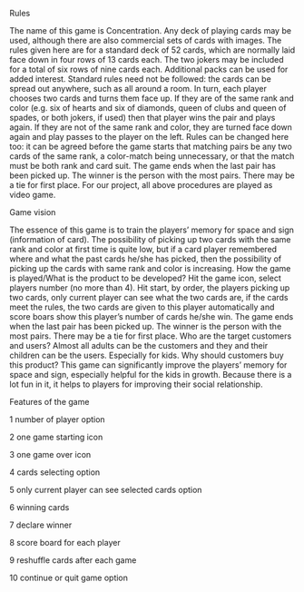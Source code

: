 Rules


The name of this game is Concentration.
Any deck of playing cards may be used, although there are also commercial sets of cards with images. The rules given here are for a standard deck of 52 cards, which are normally laid face down in four rows of 13 cards each. The two jokers may be included for a total of six rows of nine cards each.
Additional packs can be used for added interest. Standard rules need not be followed: the cards can be spread out anywhere, such as all around a room.
In turn, each player chooses two cards and turns them face up. If they are of the same rank and color (e.g. six of hearts and six of diamonds, queen of clubs and queen of spades, or both jokers, if used) then that player wins the pair and plays again. If they are not of the same rank and color, they are turned face down again and play passes to the player on the left. Rules can be changed here too: it can be agreed before the game starts that matching pairs be any two cards of the same rank, a color-match being unnecessary, or that the match must be both rank and card suit.
The game ends when the last pair has been picked up. The winner is the person with the most pairs. There may be a tie for first place.
For our project, all above procedures are played as video game.

Game vision


The essence of this game is to train the players’ memory for space and sign (information of card). The possibility of picking up two cards with the same rank and color at first time is quite low, but if a card player remembered where and what the past cards he/she has picked, then the possibility of picking up the cards with same rank and color is increasing. 
How the game is played/What is the product to be developed?
Hit the game icon, select players number (no more than 4).
Hit start, by order, the players picking up two cards, only current player can see what the two cards are, if the cards meet the rules, the two cards are given to this player automatically and score boars show this player’s number of cards he/she win. The game ends when the last pair has been picked up. The winner is the person with the most pairs. There may be a tie for first place.
Who are the target customers and users? 
Almost all adults can be the customers and they and their children can be the users. Especially for kids. 
Why should customers buy this product?
This game can significantly improve the players’ memory for space and sign, especially helpful for the kids in growth. Because there is a lot fun in it, it helps to players for improving their social relationship.


Features of the game

1 number of player option 


2 one game starting icon


3 one game over icon


4 cards selecting option


5 only current player can see selected cards option


6 winning cards


7 declare winner


8 score board for each player


9 reshuffle cards after each game


10 continue or quit game option










